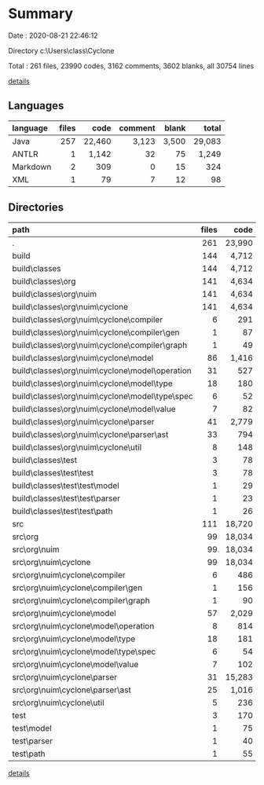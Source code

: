 # Summary

Date : 2020-08-21 22:46:12

Directory c:\Users\class\Cyclone

Total : 261 files,  23990 codes, 3162 comments, 3602 blanks, all 30754 lines

[details](details.md)

## Languages
| language | files | code | comment | blank | total |
| :--- | ---: | ---: | ---: | ---: | ---: |
| Java | 257 | 22,460 | 3,123 | 3,500 | 29,083 |
| ANTLR | 1 | 1,142 | 32 | 75 | 1,249 |
| Markdown | 2 | 309 | 0 | 15 | 324 |
| XML | 1 | 79 | 7 | 12 | 98 |

## Directories
| path | files | code | comment | blank | total |
| :--- | ---: | ---: | ---: | ---: | ---: |
| . | 261 | 23,990 | 3,162 | 3,602 | 30,754 |
| build | 144 | 4,712 | 1,125 | 29 | 5,866 |
| build\classes | 144 | 4,712 | 1,125 | 29 | 5,866 |
| build\classes\org | 141 | 4,634 | 1,125 | 29 | 5,788 |
| build\classes\org\nuim | 141 | 4,634 | 1,125 | 29 | 5,788 |
| build\classes\org\nuim\cyclone | 141 | 4,634 | 1,125 | 29 | 5,788 |
| build\classes\org\nuim\cyclone\compiler | 6 | 291 | 0 | 2 | 293 |
| build\classes\org\nuim\cyclone\compiler\gen | 1 | 87 | 0 | 0 | 87 |
| build\classes\org\nuim\cyclone\compiler\graph | 1 | 49 | 0 | 1 | 50 |
| build\classes\org\nuim\cyclone\model | 86 | 1,416 | 0 | 6 | 1,422 |
| build\classes\org\nuim\cyclone\model\operation | 31 | 527 | 0 | 2 | 529 |
| build\classes\org\nuim\cyclone\model\type | 18 | 180 | 0 | 0 | 180 |
| build\classes\org\nuim\cyclone\model\type\spec | 6 | 52 | 0 | 0 | 52 |
| build\classes\org\nuim\cyclone\model\value | 7 | 82 | 0 | 0 | 82 |
| build\classes\org\nuim\cyclone\parser | 41 | 2,779 | 1,125 | 21 | 3,925 |
| build\classes\org\nuim\cyclone\parser\ast | 33 | 794 | 14 | 1 | 809 |
| build\classes\org\nuim\cyclone\util | 8 | 148 | 0 | 0 | 148 |
| build\classes\test | 3 | 78 | 0 | 0 | 78 |
| build\classes\test\test | 3 | 78 | 0 | 0 | 78 |
| build\classes\test\test\model | 1 | 29 | 0 | 0 | 29 |
| build\classes\test\test\parser | 1 | 23 | 0 | 0 | 23 |
| build\classes\test\test\path | 1 | 26 | 0 | 0 | 26 |
| src | 111 | 18,720 | 2,019 | 3,516 | 24,255 |
| src\org | 99 | 18,034 | 1,948 | 3,392 | 23,374 |
| src\org\nuim | 99 | 18,034 | 1,948 | 3,392 | 23,374 |
| src\org\nuim\cyclone | 99 | 18,034 | 1,948 | 3,392 | 23,374 |
| src\org\nuim\cyclone\compiler | 6 | 486 | 31 | 98 | 615 |
| src\org\nuim\cyclone\compiler\gen | 1 | 156 | 11 | 28 | 195 |
| src\org\nuim\cyclone\compiler\graph | 1 | 90 | 3 | 20 | 113 |
| src\org\nuim\cyclone\model | 57 | 2,029 | 199 | 547 | 2,775 |
| src\org\nuim\cyclone\model\operation | 8 | 814 | 142 | 218 | 1,174 |
| src\org\nuim\cyclone\model\type | 18 | 181 | 12 | 67 | 260 |
| src\org\nuim\cyclone\model\type\spec | 6 | 54 | 3 | 24 | 81 |
| src\org\nuim\cyclone\model\value | 7 | 102 | 4 | 37 | 143 |
| src\org\nuim\cyclone\parser | 31 | 15,283 | 1,703 | 2,678 | 19,664 |
| src\org\nuim\cyclone\parser\ast | 25 | 1,016 | 78 | 233 | 1,327 |
| src\org\nuim\cyclone\util | 5 | 236 | 15 | 69 | 320 |
| test | 3 | 170 | 11 | 30 | 211 |
| test\model | 1 | 75 | 11 | 12 | 98 |
| test\parser | 1 | 40 | 0 | 8 | 48 |
| test\path | 1 | 55 | 0 | 10 | 65 |

[details](details.md)